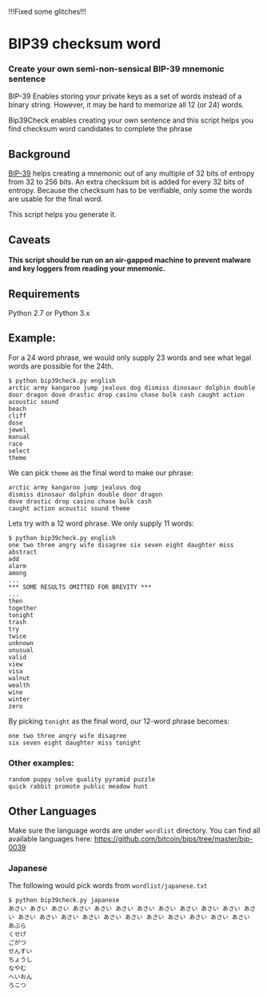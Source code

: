 !!!Fixed some glitches!!! 

# BIP39 checksum word

### Create your own semi-non-sensical BIP-39 mnemonic sentence

BIP-39 Enables storing your private keys as a set of words instead of a binary string. However, it may be hard to memorize all 12 (or 24) words.

Bip39Check enables creating your own sentence and this script helps you find checksum word candidates to complete the phrase

## Background

[BIP-39](https://github.com/bitcoin/bips/blob/master/bip-0039.mediawiki) helps creating a mnemonic out of any multiple of 32 bits of entropy from 32 to 256 bits. An extra checksum bit is added for every 32 bits of entropy. Because the checksum has to be verifiable, only some the words are usable for the final word.

This script helps you generate it.

## Caveats

#### This script should be run on an air-gapped machine to prevent malware and key loggers from reading your mnemonic.

## Requirements
Python 2.7 or Python 3.x

## Example:

For a 24 word phrase, we would only supply 23 words and see what legal words are possible for the 24th.

```
$ python bip39check.py english
arctic army kangaroo jump jealous dog dismiss dinosaur dolphin double door dragon dove drastic drop casino chase bulk cash caught action acoustic sound
beach
cliff
dose
jewel
manual
race
select
theme
```

We can pick ```theme``` as the final word to make our phrase:

```
arctic army kangaroo jump jealous dog
dismiss dinosaur dolphin double door dragon
dove drastic drop casino chase bulk cash
caught action acoustic sound theme
```

Lets try with a 12 word phrase. We only supply 11 words:
```
$ python bip39check.py english
one two three angry wife disagree six seven eight daughter miss        
abstract
add
alarm
among
...
*** SOME RESULTS OMITTED FOR BREVITY ***
...
then
together
tonight
trash
try
twice
unknown
unusual
valid
view
visa
walnut
wealth
wine
winter
zero
```

By picking ```tonight``` as the final word, our 12-word phrase becomes:

```
one two three angry wife disagree
six seven eight daughter miss tonight
```

### Other examples:

```
random puppy solve quality pyramid puzzle
quick rabbit promote public meadow hunt
```
## Other Languages

Make sure the language words are under ```wordlist``` directory.
You can find all available languages here: https://github.com/bitcoin/bips/tree/master/bip-0039

### Japanese
The following would pick words from ```wordlist/japanese.txt```

```
$ python bip39check.py japanese
あさい あさい あさい あさい あさい あさい あさい あさい あさい あさい あさい あさい あさい あさい あさい あさい あさい あさい あさい あさい あさい あさい あさい
あぶら
くせげ
ごがつ
せんすい
ちょうし
なやむ
へいおん
ろこつ
```
